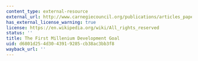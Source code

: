 ```yaml
---
content_type: external-resource
external_url: http://www.carnegiecouncil.org/publications/articles_papers_reports/1076.html
has_external_license_warning: true
license: https://en.wikipedia.org/wiki/All_rights_reserved
status: ''
title: The First Millenium Development Goal
uid: d6801d25-4d30-4391-9285-cb38ac3bb3f8
wayback_url: ''
---
```

